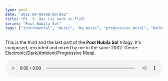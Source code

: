 ```yaml
---
type: post
date: "2011-09-09T00:00:00Z"
title: "Pt. 3. Das ist noch in Fluß"
series: "Post Nubila Sol"
tags: ["instrumental", "music", "my music", "progressive metal", "Radiolaria"]
---
```


This is the third and the last part of the **Post Nubila Sol** trilogy. It's composed, recorded and mixed by me in the same 2002. Genre: Electronic/Dark/Ambient/Progressive Metal.

<!--more-->

<audio src="/radiolaria/track-listen/54" style="width: 100%;" controls></audio>
